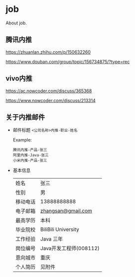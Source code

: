 # job

About job.

## 腾讯内推

https://zhuanlan.zhihu.com/p/150632260

https://www.douban.com/group/topic/156734875/?type=rec

## vivo内推

https://ac.nowcoder.com/discuss/365368

https://www.nowcoder.com/discuss/213314

## 关于内推邮件

- 邮件标题 `<公司名称>内推-职业-姓名`

  Example:
  ```
  腾讯内推-产品-张三
  阿里内推-Java-张三
  小米内推-产品-张三
  ```

- 基本信息

  |||
  |---|---|
  |姓名|张三|
  |性别|男|
  |移动电话|13888888888|
  |电子邮箱|zhangsan@gmail.com|
  |最高学历|本科|
  |毕业院校|BiliBili University|
  |工作经验|Java 三年|
  |岗位编号|Java开发工程师(008112)|
  |意向城市|重庆|
  |个人简历|见附件|
